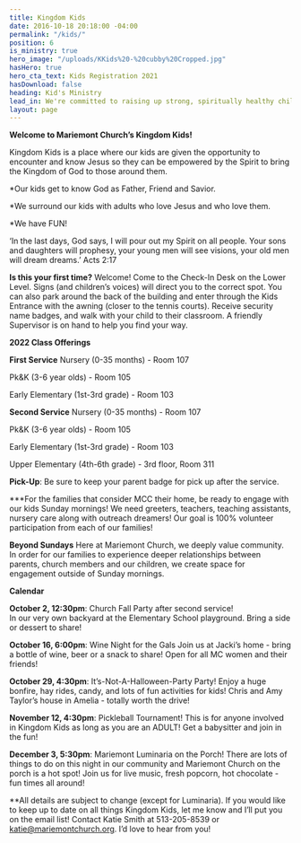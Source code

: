 ```yaml
---
title: Kingdom Kids
date: 2016-10-18 20:18:00 -04:00
permalink: "/kids/"
position: 6
is_ministry: true
hero_image: "/uploads/KKids%20-%20cubby%20Cropped.jpg"
hasHero: true
hero_cta_text: Kids Registration 2021
hasDownload: false
heading: Kid's Ministry
lead_in: We're committed to raising up strong, spiritually healthy children.
layout: page
---
```


**Welcome to Mariemont Church’s Kingdom Kids!**

Kingdom Kids is a place where our kids are given the opportunity to encounter and know Jesus so they can be empowered by the Spirit to bring the Kingdom of God to those around them.

*Our kids get to know God as Father, Friend and Savior.

*We surround our kids with adults who love Jesus and who love them.

*We have FUN!

‘In the last days, God says, I will pour out my Spirit on all people. Your sons and daughters will prophesy, your young men will see visions, your old men will dream dreams.’ Acts 2:17

**Is this your first time?** Welcome! Come to the Check-In Desk on the Lower Level. Signs (and children’s voices) will direct you to the correct spot. You can also park around the back of the building and enter through the Kids Entrance with the awning (closer to the tennis courts). Receive security name badges, and walk with your child to their classroom. A friendly Supervisor is on hand to help you find your way.

**2022 Class Offerings**

**First Service** 
Nursery (0-35 months) - Room 107

Pk&K (3-6 year olds) - Room 105
 
Early Elementary (1st-3rd grade) - Room 103

**Second Service**
Nursery (0-35 months) - Room 107

Pk&K (3-6 year olds) - Room 105

Early Elementary (1st-3rd grade) - Room 103

Upper Elementary (4th-6th grade) - 3rd floor, Room 311

**Pick-Up**:  Be sure to keep your parent badge for pick up after the service.

***For the families that consider MCC their home, be ready to engage with our kids Sunday mornings! We need greeters, teachers, teaching assistants, nursery care along with outreach dreamers!  Our goal is 100% volunteer participation from each of our families!

**Beyond Sundays**
Here at Mariemont Church, we deeply value community.  In order for our families to experience deeper relationships between parents, church members and our children, we create space for engagement outside of Sunday mornings.  

**Calendar**

**October 2, 12:30pm**:  Church Fall Party after second service!  
In our very own backyard at the Elementary School playground.  Bring a side or dessert to share!

**October 16, 6:00pm**: Wine Night for the Gals
Join us at Jacki’s home - bring a bottle of wine, beer or a snack to share!  Open for all MC women and their friends!

**October 29, 4:30pm**: It’s-Not-A-Halloween-Party Party!
Enjoy a huge bonfire, hay rides, candy, and lots of fun activities for kids!  Chris and Amy Taylor’s house in Amelia - totally worth the drive!

**November 12, 4:30pm**: Pickleball Tournament!
This is for anyone involved in Kingdom Kids as long as you are an ADULT!  Get a babysitter and join in the fun! 

**December 3, 5:30pm**: Mariemont Luminaria on the Porch!
There are lots of things to do on this night in our community and Mariemont Church on the porch is a hot spot!  Join us for live music, fresh popcorn, hot chocolate - fun times all around!

**All details are subject to change (except for Luminaria).  If you would like to keep up to date on all things Kingdom Kids, let me know and I’ll put you on the email list!
Contact Katie Smith at 513-205-8539 or katie@mariemontchurch.org.  I’d love to hear from you!
